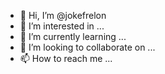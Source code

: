 - 👋 Hi, I’m @jokefrelon
- 👀 I’m interested in ...
- 🌱 I’m currently learning ...
- 💞️ I’m looking to collaborate on ...
- 📫 How to reach me ...

<!---
jokefrelon/jokefrelon is a ✨ special ✨ repository because its `README.md` (this file) appears on your GitHub profile.
You can click the Preview link to take a look at your changes.
--->
